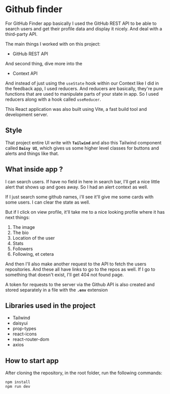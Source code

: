 # Github finder

For GitHub Finder app basically I used the GitHub REST API to be able to search users and get their profile data and display it nicely.
And deal with a third-party API.

The main things I worked with on this project:
- GitHub REST API

And second thing, dive more into the
- Context API

And instead of just using the `useState` hook within our Context like I did in the feedback app, I used reducers. 
And reducers are basically, they're pure functions that are used to manipulate parts of your state in app. So I used reducers along with a hook called `useReducer`. 

This React application was also built using Vite, a fast build tool and development server.

## Style

That project entire UI write with **`Tailwind`** and also this Tailwind component called **`Daisy UI`**, 
which gives us some higher level classes for buttons and alerts and things like that.

## What inside app ?

I can search users. If have no field in here in search bar, I'll get a nice little alert that shows up and goes away. So I had an alert context as well.

If I just search some github names, i'll see it'll give me some cards with some users. I can clear the state as well.

But if I click on view profile, it'll take me to a nice looking profile where it has next things:
1. The image
2. The bio
3. Location of the user
4. Stats
5. Followers
6. Following, et cetera

And then I'll also make another request to the API to fetch the users repositories. And these all have links to go to the repos as well. If I go to something that doesn't exist, I'll get 404 not found page. 

A token for requests to the server via the Github API is also created and stored separately in a file with the **`.env`** extension

## Libraries used in the project

- Tailwind
- daisyui
- prop-types
- react-icons
- react-router-dom
- axios

## How to start app

After cloning the repository, in the root folder, run the following commands: 

    npm install
    npm run dev

